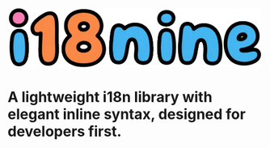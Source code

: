 <p align="center">
  <img src="https://github.com/molvqingtai/i18nine/blob/master/logo.png" width="500px"/>
</p>

# A lightweight i18n library with elegant inline syntax, designed for developers first.
